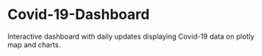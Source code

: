 # Covid-19-Dashboard
Interactive dashboard with daily updates displaying Covid-19 data on plotly map and charts.
